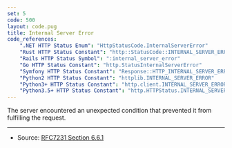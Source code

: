 ```yaml
---
set: 5
code: 500
layout: code.pug
title: Internal Server Error
code_references:
    ".NET HTTP Status Enum": "HttpStatusCode.InternalServerError"
    "Rust HTTP Status Constant": "http::StatusCode::INTERNAL_SERVER_ERROR"
    "Rails HTTP Status Symbol": ":internal_server_error"
    "Go HTTP Status Constant": "http.StatusInternalServerError"
    "Symfony HTTP Status Constant": "Response::HTTP_INTERNAL_SERVER_ERROR"
    "Python2 HTTP Status Constant": "httplib.INTERNAL_SERVER_ERROR"
    "Python3+ HTTP Status Constant": "http.client.INTERNAL_SERVER_ERROR"
    "Python3.5+ HTTP Status Constant": "http.HTTPStatus.INTERNAL_SERVER_ERROR"
---
```


The server encountered an unexpected condition that prevented it from fulfilling the request.

---

* Source: [RFC7231 Section 6.6.1][1]

[1]: <https://tools.ietf.org/html/rfc7231#section-6.6.1>
